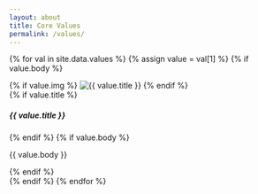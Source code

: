 ```yaml
---
layout: about
title: Core Values
permalink: /values/
---
```


{% for val in site.data.values %}
{% assign value = val[1] %}
{% if value.body %}
<div class="shadow-card card">
  {% if value.img %}
    <img class="card-img-top" src="{{ site.url }}/images/values/{{ value.img }}" alt="{{ value.title }}">
  {% endif %}
    <div class="card-body">
        {% if value.title %}<h5 class="card-title text-center">{{ value.title }}</h5>{% endif %}
        {% if value.body %}<p class="card-text">{{ value.body }}</p>{% endif %}
    </div>
</div>
{% endif %}
{% endfor %}
